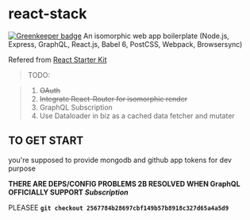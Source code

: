 # react-stack

[![Greenkeeper badge](https://badges.greenkeeper.io/jonirrings/react-stack.svg)](https://greenkeeper.io/)
An isomorphic web app boilerplate (Node.js, Express, GraphQL, React.js, Babel 6, PostCSS, Webpack, Browsersync)

Refered from  [React Starter Kit](https://www.reactstarterkit.com)

> TODO:

> 1. <del>OAuth<del>
> 2. <del>Integrate React-Router for isomorphic render</del>
> 3. GraphQL Subscription  
> 4. Use Dataloader in biz as a cached data fetcher and mutater

## TO GET START 

you're supposed to provide mongodb and github app tokens for dev purpose

**THERE ARE DEPS/CONFIG PROBLEMS 2B RESOLVED WHEN GraphQL OFFICIALLY SUPPORT _Subscription_**

PLEASEE **`git checkout 2567784b28697cbf149b57b8918c327d65a4a5d9`**
